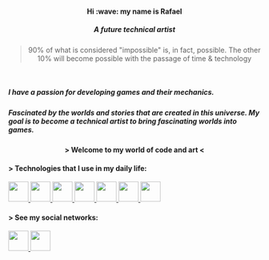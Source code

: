 <div align = "center">

<h4> Hi :wave: my name is Rafael </h4>
<h5> A future technical artist </h5>

 > 90% of what is considered "impossible" is, in fact, possible. The other 10% will become possible with the passage of time & technology

</div>
</br>


<h5> I have a passion for developing games and their mechanics.</h5>

<h5>  Fascinated by the worlds and stories that are created in this universe. My goal is to become a technical artist to bring fascinating worlds into games. </h5>

<h4 align = "center"> > Welcome to my world of code and art < </h>
 
</br>
 
<h4 align="left"> > Technologies that I use in my daily life: </h4>
<p align="left">
  <a href="https://skillicons.dev">
    <img height="40" src="https://skillicons.dev/icons?i=unity"/>
    <img height="40" src="https://skillicons.dev/icons?i=unreal"/>
    <img height="40" src="https://skillicons.dev/icons?i=cs"/>
    <img height="40" src="https://skillicons.dev/icons?i=cpp"/>
    <img height="40" src="https://skillicons.dev/icons?i=blender"/>
    <img height="40" src="https://skillicons.dev/icons?i=ps"/>
    <img height="40" src="https://skillicons.dev/icons?i=github"/>
  </a>
</p>

<h4 align="left"> > See my social networks: </h4>
<a href="https://www.linkedin.com/in/rafaelcolpani/">
  <img height="40" src="https://skillicons.dev/icons?i=linkedin"/>
</a>
<a href="https://rf_rafael.artstation.com/">
  <img height="40" src="https://skillicons.dev/icons?i=ros"/> 
</a>
